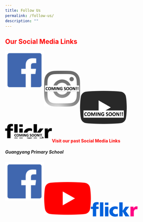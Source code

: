 ```yaml
---
title: Follow Us
permalink: /follow-us/
description: ""
---
```

<h2 style="color:red;">Our Social Media Links</h2>

<a href="https://www.facebook.com/TownsvillePrimarySchool" target="_blank"><img src="/images/facebook.png" align="left" style="width:25%"></a><br><br><br>

<a href="https://www.townsvillepri.moe.edu.sg/l" target="_blank"><img src="/images/Soon%20Instagram_Glyph_Gradient.png" align="left" style="width:23%"></a><br><br><br>

<a href="https://www.townsvillepri.moe.edu.sg/" target="_blank"><img src="/images/coming_yt_icon_mono_light.png" align="left" style="width:30%"></a><br><br><br>

<a href="https://www.townsvillepri.moe.edu.sg/" target="_blank"><img src="/images/coming_b1446148194f331b2171c82cc2eb1a81.png" align="left" style="width:30%"></a><br><br><br><br>

<h4 style="color:red;">Visit our past Social Media Links</h4>

<h5> Guangyang Primary School </h5>

<a href="https://www.facebook.com/guangyangpri" target="_blank"><img src="/images/facebook.png" align="left" style="width:25%"></a><br><br><br>

<a href="https://www.youtube.com/channel/UCOjvAvnhLhKg2xtkVOOnyhQ/" target="_blank"><img src="/images/yt_icon_rgb.png" align="left" style="width:30%"></a><br><br><br>

<a href="https://www.flickr.com/photos/guangyangps/" target="_blank"><img src="/images/966e09a41a33f89fe18f2ab227336f09.png" align="left" style="width:30%"></a><br>